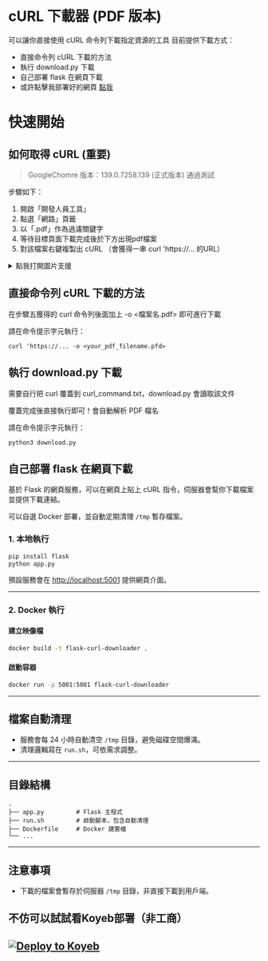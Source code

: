 # cURL 下載器 (PDF 版本)

可以讓你直接使用 cURL 命令列下載指定資源的工具
目前提供下載方式：
- 直接命令列 cURL 下載的方法
- 執行 download.py 下載
- 自己部署 flask 在網頁下載
- 或許點擊我部署好的網頁 [點我](https://curl-download.koyeb.app/)

# 快速開始

## 如何取得 cURL (重要)
> GoogleChomre 版本：139.0.7258.139 (正式版本) 通過測試

步驟如下：
1. 開啟「開發人員工具」
2. 點選「網路」頁籤
3. 以「.pdf」作為過濾關鍵字
4. 等待目標頁面下載完成後於下方出現pdf檔案
5. 對該檔案右鍵複製出 cURL （會獲得一串 curl 'https://... 的URL）

<details>
<summary>點我打開圖片支援</summary>
<img width="770" height="650" alt="sample" src="https://github.com/user-attachments/assets/681d0a86-4797-4d2b-8f77-a1262e6aa479" />
</details>


## 直接命令列 cURL 下載的方法

在步驟五獲得的 curl 命令列後面加上 -o <檔案名.pdf> 即可進行下載

請在命令提示字元執行：
```
curl 'https://... -o <your_pdf_filename.pfd>
```

## 執行 download.py 下載
需要自行把 curl 覆蓋到 curl_command.txt，download.py 會讀取該文件

覆蓋完成後直接執行即可！會自動解析 PDF 檔名

請在命令提示字元執行：

```
python3 download.py
``` 

## 自己部署 flask 在網頁下載

基於 Flask 的網頁服務，可以在網頁上貼上 cURL 指令，伺服器會幫你下載檔案並提供下載連結。

可以自選 Docker 部署，並自動定期清理 `/tmp` 暫存檔案。


### 1. 本地執行

```bash
pip install flask
python app.py
```

預設服務會在 [http://localhost:5001](http://localhost:5001) 提供網頁介面。

---

### 2. Docker 執行

#### 建立映像檔

```bash
docker build -t flask-curl-downloader .
```

#### 啟動容器

```bash
docker run -p 5001:5001 flask-curl-downloader
```

---

## 檔案自動清理

- 服務會每 24 小時自動清空 `/tmp` 目錄，避免磁碟空間爆滿。
- 清理邏輯寫在 `run.sh`，可依需求調整。

---

## 目錄結構

```
.
├── app.py         # Flask 主程式
├── run.sh         # 啟動腳本，包含自動清理
├── Dockerfile     # Docker 建置檔
└── ...
```

---

## 注意事項

- 下載的檔案會暫存於伺服器 `/tmp` 目錄，非直接下載到用戶端。


## 不仿可以試試看Koyeb部署（非工商）
[![Deploy to Koyeb](https://www.koyeb.com/static/images/deploy/button.svg)](https://app.koyeb.com/deploy?name=flask-curl-downloader-python&type=git&repository=Xhinmin%2Fflask-curl-downloader-python&branch=main&builder=dockerfile&instance_type=free&regions=was&instances_min=0&autoscaling_sleep_idle_delay=300&ports=5001%3Bhttp%3B%2F&hc_protocol%5B5001%5D=tcp&hc_grace_period%5B5001%5D=5&hc_interval%5B5001%5D=30&hc_restart_limit%5B5001%5D=3&hc_timeout%5B5001%5D=5&hc_path%5B5001%5D=%2F&hc_method%5B5001%5D=get)
---
